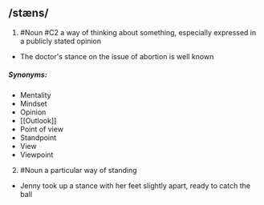 ## /stæns/  
1. #Noun
#C2
a way of thinking about something, especially expressed in a publicly stated opinion

- The doctor's stance on the issue of abortion is well known

##### Synonyms:
- Mentality
- Mindset
- Opinion
- [[Outlook]]
- Point of view
- Standpoint
- View
- Viewpoint


2. #Noun
a particular way of standing

- Jenny took up a stance with her feet slightly apart, ready to catch the ball
